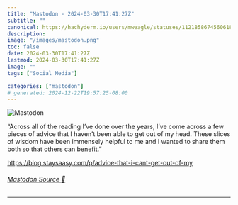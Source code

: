 ```yaml
---
title: "Mastodon - 2024-03-30T17:41:27Z"
subtitle: ""
canonical: https://hachyderm.io/users/mweagle/statuses/112185867456061878
description:
image: "/images/mastodon.png"
toc: false
date: 2024-03-30T17:41:27Z
lastmod: 2024-03-30T17:41:27Z
image: ""
tags: ["Social Media"]

categories: ["mastodon"]
# generated: 2024-12-22T19:57:25-08:00
---
```

![Mastodon](/images/mastodon.png)

<p>“Across all of the reading I’ve done over the years, I’ve come across a few pieces of advice that I haven’t been able to get out of my head. These slices of wisdom have been immensely helpful to me and I wanted to share them both so that others can benefit.”</p><p><a href="https://blog.staysaasy.com/p/advice-that-i-cant-get-out-of-my" target="_blank" rel="nofollow noopener noreferrer" translate="no"><span class="invisible">https://</span><span class="ellipsis">blog.staysaasy.com/p/advice-th</span><span class="invisible">at-i-cant-get-out-of-my</span></a></p>


###### [Mastodon Source 🐘](https://hachyderm.io/@mweagle/112185867456061878)

___

